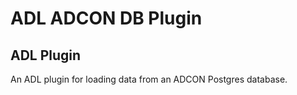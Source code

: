 # ADL ADCON DB Plugin

## ADL Plugin

An ADL plugin for loading data from an ADCON Postgres database.


